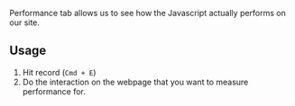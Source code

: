 
Performance tab allows us to see how the Javascript actually performs on our site.

## Usage
1. Hit record (`Cmd + E`)
2. Do the interaction on the webpage that you want to measure performance for.